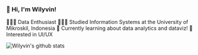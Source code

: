 <!-- Level 1: Simple bio and stats -->

### 👋 Hi, I'm Wilyvin!

👨🏻‍💻 Data Enthusiast
👨🏻‍🎓 Studied Information Systems at the University of Mikroskil, Indonesia
💭 Currently learning about data analytics and dataviz!
🎨 Interested in UI/UX

<!-- Github stats from https://github.com/anuraghazra/github-readme-stats -->
![Wilyvin's github stats](https://github-readme-stats.vercel.app/api?username=wilyvintanvee&count_private=true&show_icons=true&theme=radical&hide_rank=false)
